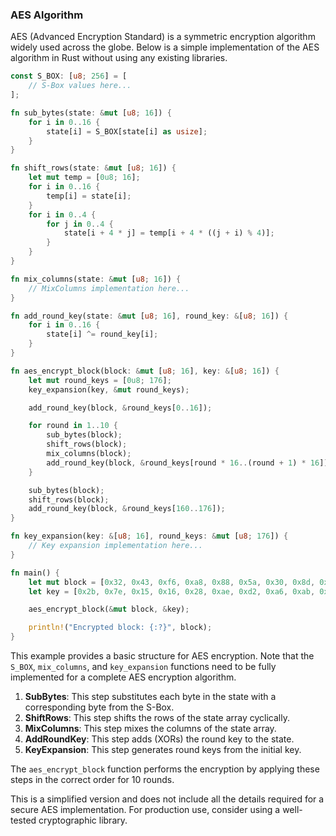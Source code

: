### AES Algorithm

AES (Advanced Encryption Standard) is a symmetric encryption algorithm widely used across the globe. Below is a simple implementation of the AES algorithm in Rust without using any existing libraries.


```rust
const S_BOX: [u8; 256] = [
    // S-Box values here...
];

fn sub_bytes(state: &mut [u8; 16]) {
    for i in 0..16 {
        state[i] = S_BOX[state[i] as usize];
    }
}

fn shift_rows(state: &mut [u8; 16]) {
    let mut temp = [0u8; 16];
    for i in 0..16 {
        temp[i] = state[i];
    }
    for i in 0..4 {
        for j in 0..4 {
            state[i + 4 * j] = temp[i + 4 * ((j + i) % 4)];
        }
    }
}

fn mix_columns(state: &mut [u8; 16]) {
    // MixColumns implementation here...
}

fn add_round_key(state: &mut [u8; 16], round_key: &[u8; 16]) {
    for i in 0..16 {
        state[i] ^= round_key[i];
    }
}

fn aes_encrypt_block(block: &mut [u8; 16], key: &[u8; 16]) {
    let mut round_keys = [0u8; 176];
    key_expansion(key, &mut round_keys);

    add_round_key(block, &round_keys[0..16]);

    for round in 1..10 {
        sub_bytes(block);
        shift_rows(block);
        mix_columns(block);
        add_round_key(block, &round_keys[round * 16..(round + 1) * 16]);
    }

    sub_bytes(block);
    shift_rows(block);
    add_round_key(block, &round_keys[160..176]);
}

fn key_expansion(key: &[u8; 16], round_keys: &mut [u8; 176]) {
    // Key expansion implementation here...
}

fn main() {
    let mut block = [0x32, 0x43, 0xf6, 0xa8, 0x88, 0x5a, 0x30, 0x8d, 0x31, 0x31, 0x98, 0xa2, 0xe0, 0x37, 0x07, 0x34];
    let key = [0x2b, 0x7e, 0x15, 0x16, 0x28, 0xae, 0xd2, 0xa6, 0xab, 0xf7, 0x4d, 0x4a, 0x4e, 0xa6, 0x2b, 0x7e];

    aes_encrypt_block(&mut block, &key);

    println!("Encrypted block: {:?}", block);
}
```

This example provides a basic structure for AES encryption. Note that the `S_BOX`, `mix_columns`, and `key_expansion` functions need to be fully implemented for a complete AES encryption algorithm.

1. **SubBytes**: This step substitutes each byte in the state with a corresponding byte from the S-Box.
2. **ShiftRows**: This step shifts the rows of the state array cyclically.
3. **MixColumns**: This step mixes the columns of the state array.
4. **AddRoundKey**: This step adds (XORs) the round key to the state.
5. **KeyExpansion**: This step generates round keys from the initial key.

The `aes_encrypt_block` function performs the encryption by applying these steps in the correct order for 10 rounds.

This is a simplified version and does not include all the details required for a secure AES implementation. For production use, consider using a well-tested cryptographic library.